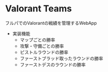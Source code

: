 # Valorant Teams
フルパでのValorantの戦績を管理するWebApp
- 実装機能
    - マップごとの勝率
    - 攻撃・守備ごとの勝率
    - ピストルラウンドの勝率
    - ファーストブラッド取ったラウンドの勝率
    - ファーストデスのラウンドの勝率
